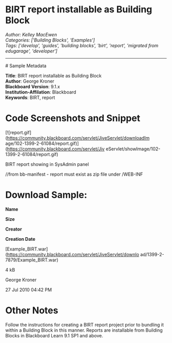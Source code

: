 # BIRT report installable as Building Block
*Author: Kelley MacEwen*  
*Categories: ['Building Blocks', 'Examples']*  
*Tags: ['develop', 'guides', 'building blocks', 'birt', 'report', 'migrated from edugarage', 'developer']*  
<hr />
# Sample Metadata

**Title**: BIRT report installable as Building Block   
**Author**: George Kroner   
**Blackboard** **Version**: 9.1.x   
**Institution-Affilation**: Blackboard   
**Keywords**: BIRT, report

#

# Code Screenshots and Snippet

[![report.gif](https://community.blackboard.com/servlet/JiveServlet/downloadIm
age/102-1399-2-61084/report.gif)](https://community.blackboard.com/servlet/Jiv
eServlet/showImage/102-1399-2-61084/report.gif)

BIRT report showing in SysAdmin panel

//from bb-manifest - report must exist as zip file under /WEB-INF

<reports>

<report-package file-name="reports.zip"/>

</reports>

# Download Sample:

**Name**

**Size**

**Creator**

**Creation Date**

[Example_BIRT.war](https://community.blackboard.com/servlet/JiveServlet/downlo
ad/1399-2-7879/Example_BIRT.war)

4 kB

George Kroner

27 Jul 2010 04:42 PM

# Other Notes

Follow the instructions for creating a BIRT report project prior to bundling
it within a Building Block in this manner. Reports are installable from
Building Blocks in Blackboard Learn 9.1 SP1 and above.

